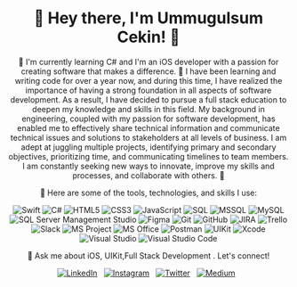 <h1 align="center">👋 Hey there, I'm Ummugulsum Cekin! 🚀</h1>



<p align="center">
  🌱 I'm currently learning C# and I'm an iOS developer with a passion for creating software that makes a difference. 🚀 I have been learning and writing code for over a year now, and during this time, I have realized the importance of having a strong foundation in all aspects of software development. As a result, I have decided to pursue a full stack education to deepen my knowledge and skills in this field. My background in engineering, coupled with my passion for software development, has enabled me to effectively share technical information and communicate technical issues and solutions to stakeholders at all levels of business. I am adept at juggling multiple projects, identifying primary and secondary objectives, prioritizing time, and communicating timelines to team members. I am constantly seeking new ways to innovate, improve my skills and processes, and collaborate with others. 🚀
</p>

<p align="center">
  🔭 Here are some of the tools, technologies, and skills I use:
</p>
<p align="center">
  <img src="https://img.shields.io/badge/-Swift-orange?style=for-the-badge&logo=swift&logoColor=white" alt="Swift"/>
  <img src="https://img.shields.io/badge/-C%23-blueviolet?style=for-the-badge&logo=c-sharp&logoColor=white" alt="C#"/>
  <img src="https://img.shields.io/badge/-HTML5-orange?style=for-the-badge&logo=html5&logoColor=white" alt="HTML5"/>
  <img src="https://img.shields.io/badge/-CSS3-blue?style=for-the-badge&logo=css3&logoColor=white" alt="CSS3"/>
  <img src="https://img.shields.io/badge/-JavaScript-yellow?style=for-the-badge&logo=javascript&logoColor=white" alt="JavaScript"/>
  <img src="https://img.shields.io/badge/-SQL-black?style=for-the-badge&logo=sql&logoColor=white" alt="SQL"/>
  <img src="https://img.shields.io/badge/-MSSQL-red?style=for-the-badge&logo=microsoft-sql-server&logoColor=white" alt="MSSQL"/>
  <img src="https://img.shields.io/badge/-MySQL-blue?style=for-the-badge&logo=mysql&logoColor=white" alt="MySQL"/>
  <img src="https://img.shields.io/badge/-SQL%20Server%20Management%20Studio-blue?style=for-the-badge&logo=sql-server&logoColor=white" alt="SQL Server Management Studio"/>
  <img src="https://img.shields.io/badge/-Figma-purple?style=for-the-badge&logo=figma&logoColor=white" alt="Figma"/>
  <img src="https://img.shields.io/badge/-Git-grey?style=for-the-badge&logo=git&logoColor=white" alt="Git"/>
  <img src="https://img.shields.io/badge/-GitHub-black?style=for-the-badge&logo=github&logoColor=white" alt="GitHub"/>
  <img src="https://img.shields.io/badge/-JIRA-blue?style=for-the-badge&logo=jira&logoColor=white" alt="JIRA"/>
  <img src="https://img.shields.io/badge/-Trello-blue?style=for-the-badge&logo=trello&logoColor=white" alt="Trello"/>
  <img src="https://img.shields.io/badge/-Slack-purple?style=for-the-badge&logo=slack&logoColor=white" alt="Slack"/>
  <img src="https://img.shields.io/badge/-MS%20Project-blue?style=for-the-badge&logo=microsoft-project&logoColor=white" alt="MS Project"/>
  <img src="https://img.shields.io/badge/-MS%20Office-black?style=for-the-badge&logo=microsoft-office&logoColor=white" alt="MS Office"/>
  <img src="https://img.shields.io/badge/-Postman-orange?style=for-the-badge&logo=postman&logoColor=white" alt="Postman"/>
  <img src="https://img.shields.io/badge/-UIKit-blue?style=for-the-badge&logo=apple&logoColor=white" alt="UIKit"/>
  <img src="https://img.shields.io/badge/-Xcode-blue?style=for-the-badge&logo=xcode&logoColor=white" alt="Xcode"/>
  <img src="https://img.shields.io/badge/-Visual%20Studio-purple?style=for-the-badge&logo=visual-studio&logoColor=white" alt="Visual Studio"/>
  <img src="https://img.shields.io/badge/-Visual%20Studio%20Code-blue?style=for-the-badge&logo=visual-studio-code&logoColor=white" alt="Visual Studio Code"/>
</p>

<p align="center">
  💬 Ask me about iOS, UIKit,Full Stack Development . Let's connect!
</p>
<p align="center">
 <p align="center">
  <a href="https://www.linkedin.com/in/ummugulsumcekın/"><img src="https://img.shields.io/badge/-LinkedIn-blue?style=for-the-badge&logo=linkedin&logoColor=white" alt="LinkedIn"/></a>&nbsp;&nbsp;
  <a href="https://www.instagram.com/ummugulsumcekin/"><img src="https://img.shields.io/badge/-Instagram-ff69b4?style=for-the-badge&logo=instagram&logoColor=white" alt="Instagram"/></a>&nbsp;&nbsp;
  <a href="https://twitter.com/ummuglsmcekin"><img src="https://img.shields.io/badge/-Twitter-1da1f2?style=for-the-badge&logo=twitter&logoColor=white" alt="Twitter"/></a>&nbsp;&nbsp;
  <a href="https://medium.com/@ummugulsumcekin"><img src="https://img.shields.io/badge/-Medium-black?style=for-the-badge&logo=medium&logoColor=white" alt="Medium"/></a>&nbsp;&nbsp;
</p>
</p>


